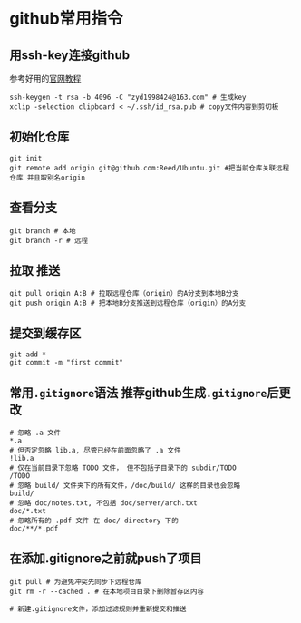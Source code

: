 # github常用指令

## 用ssh-key连接github
参考好用的[官网教程](https://docs.github.com/en/github/authenticating-to-github/connecting-to-github-with-ssh/adding-a-new-ssh-key-to-your-github-account)
```shell
ssh-keygen -t rsa -b 4096 -C "zyd1998424@163.com" # 生成key
xclip -selection clipboard < ~/.ssh/id_rsa.pub # copy文件内容到剪切板
```

## 初始化仓库
```shell
git init
git remote add origin git@github.com:Reed/Ubuntu.git #把当前仓库关联远程仓库 并且取别名origin
```

## 查看分支
```shell
git branch # 本地
git branch -r # 远程
```
## 拉取 推送
```shell
git pull origin A:B # 拉取远程仓库（origin）的A分支到本地B分支
git push origin A:B # 把本地B分支推送到远程仓库（origin）的A分支
```

## 提交到缓存区
```shell
git add *
git commit -m "first commit"
```

## 常用`.gitignore`语法 推荐github生成`.gitignore`后更改
```
# 忽略 .a 文件
*.a
# 但否定忽略 lib.a, 尽管已经在前面忽略了 .a 文件
!lib.a
# 仅在当前目录下忽略 TODO 文件， 但不包括子目录下的 subdir/TODO
/TODO
# 忽略 build/ 文件夹下的所有文件，/doc/build/ 这样的目录也会忽略
build/
# 忽略 doc/notes.txt, 不包括 doc/server/arch.txt
doc/*.txt
# 忽略所有的 .pdf 文件 在 doc/ directory 下的
doc/**/*.pdf
```

## 在添加.gitignore之前就push了项目 
```shell
git pull # 为避免冲突先同步下远程仓库 
git rm -r --cached . # 在本地项目目录下删除暂存区内容

# 新建.gitignore文件，添加过滤规则并重新提交和推送
```
